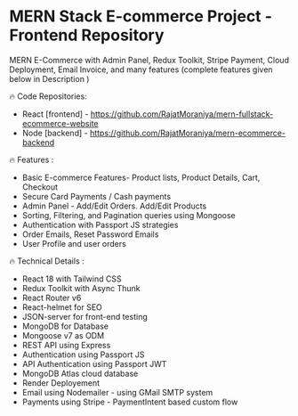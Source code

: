 # MERN Stack E-commerce Project - Frontend Repository

MERN E-Commerce with Admin Panel, Redux Toolkit, Stripe Payment, Cloud Deployment, Email Invoice, and many features (complete features given below in Description )

🔥 Code Repositories:

- React [frontend] -  https://github.com/RajatMoraniya/mern-fullstack-ecommerce-website
- Node [backend] - https://github.com/RajatMoraniya/mern-ecommerce-backend

🔥 Features :

- Basic E-commerce Features- Product lists, Product Details, Cart, Checkout
- Secure Card Payments / Cash payments
- Admin Panel - Add/Edit Orders. Add/Edit Products
- Sorting, Filtering, and Pagination queries using Mongoose
- Authentication with Passport JS strategies
- Order Emails, Reset Password Emails
- User Profile and user orders

🔥 Technical Details :

- React 18 with Tailwind CSS
- Redux Toolkit with Async Thunk
- React Router v6
- React-helmet for SEO
- JSON-server for front-end testing
- MongoDB for Database
- Mongoose v7 as ODM
- REST API using Express
- Authentication using Passport JS
- API Authentication using Passport JWT
- MongoDB Atlas cloud database
- Render Deployement
- Email using Nodemailer - using GMail SMTP system
- Payments using Stripe - PaymentIntent based custom flow
